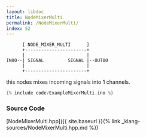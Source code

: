```yaml
---
layout: libdoc
title: NodeMixerMulti
permalink: /NodeMixerMulti/
index: 52
---
```


          [ NODE_MIXER_MULTI      ]       
          +-----------------------+       
          |                       |       
    IN00--| SIGNAL         SIGNAL |--OUT00
          |                       |       
          +-----------------------+       

this nodes mixes incoming signals into 1 channels.


```c
{% include code/ExampleMixerMulti.ino %}
```

### Source Code

[NodeMixerMulti.hpp]({{ site.baseurl }}{% link _klang-sources/NodeMixerMulti.hpp.md %})

